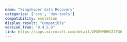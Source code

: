 ```yaml
---
name: "kingshiper data Recovery"
categories: ['oss', 'dev-tools']
compatibility: emulation
display_result: "Compatible"
version_from: "9.4.5.0"
link: https://apps.microsoft.com/detail/XPDBWMHMGZ1F36
---
```

